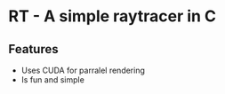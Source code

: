# RT - A simple raytracer in C
## Features
 - Uses CUDA for parralel rendering
 - Is fun and simple
